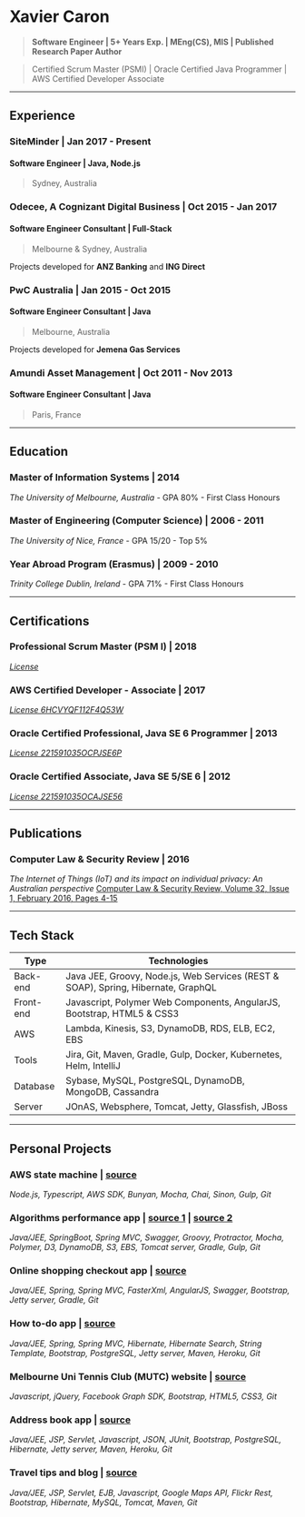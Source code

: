 # Xavier Caron
> **Software Engineer | 5+ Years Exp. | MEng(CS), MIS | Published Research Paper Author**

> Certified Scrum Master (PSMI) | Oracle Certified Java Programmer | AWS Certified Developer Associate

___

## Experience

### SiteMinder | Jan 2017 - Present
#### Software Engineer | Java, Node.js
> Sydney, Australia

### Odecee, A Cognizant Digital Business | Oct 2015 - Jan 2017
#### Software Engineer Consultant | Full-Stack
> Melbourne & Sydney, Australia

Projects developed for **ANZ Banking** and **ING Direct**

### PwC Australia | Jan 2015 - Oct 2015
#### Software Engineer Consultant | Java
> Melbourne, Australia

Projects developed for **Jemena Gas Services**

### Amundi Asset Management | Oct 2011 - Nov 2013
#### Software Engineer Consultant | Java
> Paris, France

___

## Education

### Master of Information Systems | 2014
_The University of Melbourne, Australia_ - GPA 80% - First Class Honours

### Master of Engineering (Computer Science) | 2006 - 2011
_The University of Nice, France_ - GPA 15/20 - Top 5%

### Year Abroad Program (Erasmus) | 2009 - 2010
_Trinity College Dublin, Ireland_ - GPA 71% - First Class Honours

___

## Certifications

### Professional Scrum Master (PSM I) | 2018
[_License_](https://www.scrum.org/user/321030)

### AWS Certified Developer - Associate | 2017
[_License 6HCVYQF112F4Q53W_](https://www.certmetrics.com/amazon/public/badge.aspx?i=2&t=c&d=2017-12-05&ci=AWS00357292)

### Oracle Certified Professional, Java SE 6 Programmer | 2013
[_License 221591035OCPJSE6P_](https://www.youracclaim.com/badges/f2fbd783-f4c7-4cbb-8804-96fe2cdffa61/linked_in_profile)

### Oracle Certified Associate, Java SE 5/SE 6 | 2012
[_License 221591035OCAJSE56_](https://www.youracclaim.com/badges/28f4f951-fb0f-4c0b-a151-ac6396777f99/linked_in_profile)

___

## Publications

### Computer Law & Security Review | 2016
_The Internet of Things (IoT) and its impact on individual privacy: An Australian perspective_
[Computer Law & Security Review, Volume 32, Issue 1, February 2016, Pages 4-15](https://doi.org/10.1016/j.clsr.2015.12.001)

___

## Tech Stack

| Type          | Technologies                                                                     |
| ------------- |----------------------------------------------------------------------------------|
| Back-end      | Java JEE, Groovy, Node.js, Web Services (REST & SOAP), Spring, Hibernate, GraphQL |
| Front-end     | Javascript, Polymer Web Components, AngularJS, Bootstrap, HTML5 & CSS3           |
| AWS           | Lambda, Kinesis, S3, DynamoDB, RDS, ELB, EC2, EBS                                |
| Tools         | Jira, Git, Maven, Gradle, Gulp, Docker, Kubernetes, Helm, IntelliJ               |
| Database      | Sybase, MySQL, PostgreSQL, DynamoDB, MongoDB, Cassandra                          |
| Server        | JOnAS, Websphere, Tomcat, Jetty, Glassfish, JBoss                                |

___

## Personal Projects

### AWS state machine | [source](https://github.com/reivax0z/aws-state-machine)
_Node.js, Typescript, AWS SDK, Bunyan, Mocha, Chai, Sinon, Gulp, Git_

### Algorithms performance app | [source 1](https://github.com/reivax0z/algo-impl-front) | [source 2](https://github.com/reivax0z/algo-impl-back) 
_Java/JEE, SpringBoot, Spring MVC, Swagger, Groovy, Protractor, Mocha, Polymer, D3, DynamoDB, S3, EBS, Tomcat server, Gradle, Gulp, Git_

### Online shopping checkout app | [source]( https://github.com/reivax0z/checkout-system)
_Java/JEE, Spring, Spring MVC, FasterXml, AngularJS, Swagger, Bootstrap, Jetty server, Gradle, Git_

### How to-do app | [source](https://github.com/reivax0z/howto-tech)
_Java/JEE, Spring, Spring MVC, Hibernate, Hibernate Search, String Template, Bootstrap, PostgreSQL, Jetty server, Maven, Heroku, Git_

### Melbourne Uni Tennis Club (MUTC) website | [source](https://github.com/reivax0z/mutc)
_Javascript, jQuery, Facebook Graph SDK, Bootstrap, HTML5, CSS3, Git_

### Address book app | [source](https://github.com/reivax0z/address-book)
_Java/JEE, JSP, Servlet, Javascript, JSON, JUnit, Bootstrap, PostgreSQL, Hibernate, Jetty server, Maven, Heroku, Git_

### Travel tips and blog | [source](https://github.com/reivax0z/visit-web-site)
_Java/JEE, JSP, Servlet, EJB, Javascript, Google Maps API, Flickr Rest, Bootstrap, Hibernate, MySQL, Tomcat, Maven, Git_
